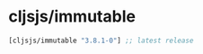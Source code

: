 # cljsjs/immutable

[](dependency)
```clojure
[cljsjs/immutable "3.8.1-0"] ;; latest release
```
[](/dependency)
